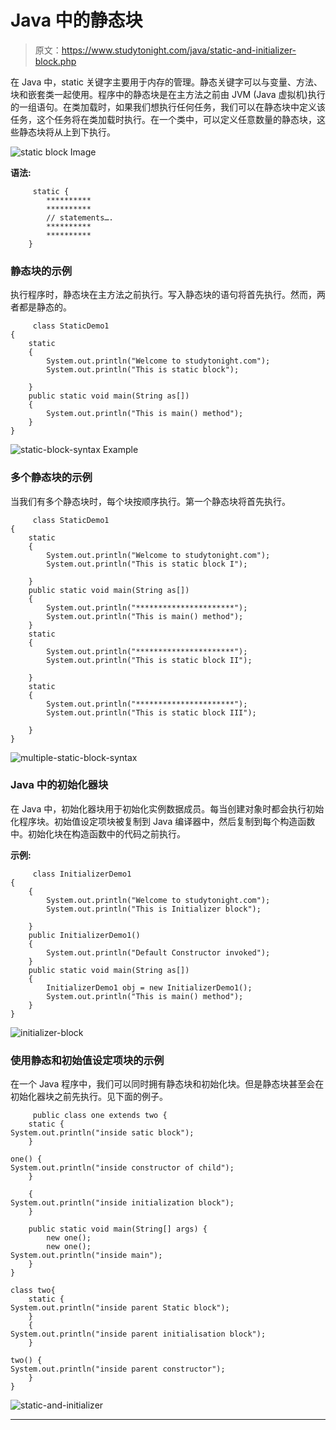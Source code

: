 # Java 中的静态块

> 原文：<https://www.studytonight.com/java/static-and-initializer-block.php>

在 Java 中，static 关键字主要用于内存的管理。静态关键字可以与变量、方法、块和嵌套类一起使用。程序中的静态块是在主方法之前由 JVM (Java 虚拟机)执行的一组语句。在类加载时，如果我们想执行任何任务，我们可以在静态块中定义该任务，这个任务将在类加载时执行。在一个类中，可以定义任意数量的静态块，这些静态块将从上到下执行。

![static block Image](../Images/f25880db3c1f36a9b2472ad02f629dec.png)

**语法:**

```
	 static {
		**********
		**********
		// statements….
		**********
		**********
	} 

```

### 静态块的示例

执行程序时，静态块在主方法之前执行。写入静态块的语句将首先执行。然而，两者都是静态的。

```
	 class StaticDemo1
{
	static
	{
		System.out.println("Welcome to studytonight.com");
		System.out.println("This is static block");

	}
	public static void main(String as[])
	{
		System.out.println("This is main() method");
	}
} 

```

![static-block-syntax Example](../Images/3363503f0b65d6ff68a9382f38aa48db.png)

### 多个静态块的示例

当我们有多个静态块时，每个块按顺序执行。第一个静态块将首先执行。

```
	 class StaticDemo1
{
	static
	{
		System.out.println("Welcome to studytonight.com");
		System.out.println("This is static block I");

	}
	public static void main(String as[])
	{
		System.out.println("**********************");
		System.out.println("This is main() method");
	}
	static
	{
		System.out.println("**********************");
		System.out.println("This is static block II");

	}
	static
	{
		System.out.println("**********************");
		System.out.println("This is static block III");

	}
} 

```

![multiple-static-block-syntax ](../Images/3892861f32c4f60294b943f4d9ebec22.png)

### Java 中的初始化器块

在 Java 中，初始化器块用于初始化实例数据成员。每当创建对象时都会执行初始化程序块。初始值设定项块被复制到 Java 编译器中，然后复制到每个构造函数中。初始化块在构造函数中的代码之前执行。

**示例:**

```
	 class InitializerDemo1
{
	{
		System.out.println("Welcome to studytonight.com");
		System.out.println("This is Initializer block");

	}
	public InitializerDemo1()
	{
		System.out.println("Default Constructor invoked"); 
	}
	public static void main(String as[])
	{
		InitializerDemo1 obj = new InitializerDemo1();
		System.out.println("This is main() method");
	}
} 

```

![initializer-block](../Images/25800bdb832d341dc59f44174e6d45ef.png)

### 使用静态和初始值设定项块的示例

在一个 Java 程序中，我们可以同时拥有静态块和初始化块。但是静态块甚至会在初始化器块之前先执行。见下面的例子。

```
	 public class one extends two {
    static {
System.out.println("inside satic block");
    }

one() {
System.out.println("inside constructor of child");
    }

    {
System.out.println("inside initialization block");
    }

    public static void main(String[] args) {
        new one();
        new one();
System.out.println("inside main");
    }
}

class two{
    static {
System.out.println("inside parent Static block");
    }
    {
System.out.println("inside parent initialisation block");
    }

two() {
System.out.println("inside parent constructor");
    }
} 

```

![static-and-initializer](../Images/bb6a16033e471c9afa8cf38347d1a5ae.png)

* * *